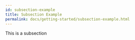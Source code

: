 ```yaml
---
id: subsection-example
title: Subsection Example
permalink: docs/getting-started/subsection-example.html
---
```


This is a subsection
